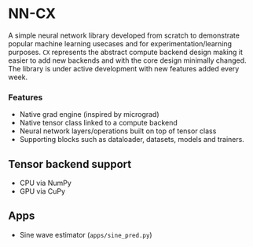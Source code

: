 # NN-CX

A simple neural network library developed from scratch to demonstrate popular machine learning usecases and for experimentation/learning purposes. `CX` represents the abstract compute backend design making it easier to add new backends and with the core design minimally changed. The library is under active development with new features added every week. 

### Features

- Native grad engine (inspired by micrograd)
- Native tensor class linked to a compute backend
- Neural network layers/operations built on top of tensor class
- Supporting blocks such as dataloader, datasets, models and trainers.


## Tensor backend support
- CPU via NumPy
- GPU via CuPy

## Apps
- Sine wave estimator (`apps/sine_pred.py`)
